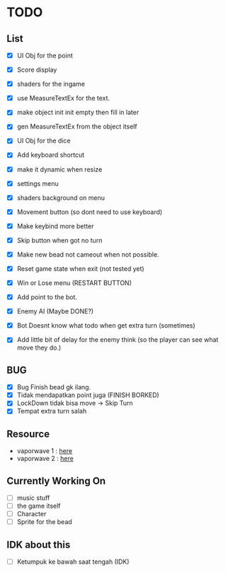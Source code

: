 # TODO

## List

- [x] UI Obj for the point
- [x] Score display
- [x] shaders for the ingame
- [x] use MeasureTextEx for the text.
- [x] make object init init empty then fill in later
- [x] gen MeasureTextEx from the object itself
- [x] UI Obj for the dice
- [x] Add keyboard shortcut
- [x] make it dynamic when resize
- [x] settings menu
- [x] shaders background on menu
- [x] Movement button (so dont need to use keyboard)
- [x] Make keybind more better
- [x] Skip button when got no turn
- [x] Make new bead not cameout when not possible.
- [x] Reset game state when exit (not tested yet)
- [x] Win or Lose menu (RESTART BUTTON)

- [x] Add point to the bot.
- [x] Enemy AI (Maybe DONE?)
- [x] Bot Doesnt know what todo when get extra turn (sometimes)
- [x] Add little bit of delay for the enemy think (so the player can see what move they do.)

## BUG

- [x] Bug Finish bead gk ilang.
- [x] Tidak mendapatkan point juga (FINISH BORKED)
- [x] LockDown tidak bisa move -> Skip Turn
- [x] Tempat extra turn salah

## Resource

- vaporwave 1 : [here](https://www.schemecolor.com/vaporwave.php)
- vaporwave 2 : [here](https://www.color-hex.com/color-palette/10221)


## Currently Working On

- [ ] music stuff
- [ ] the game itself
- [ ] Character
- [ ] Sprite for the bead

## IDK about this

- [ ] Ketumpuk ke bawah saat tengah (IDK)
